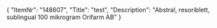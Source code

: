 {
  "ItemNr": "148607",
  "Title": "test",
  "Description": "Abstral, resoriblett, sublingual 100 mikrogram Orifarm AB"
}